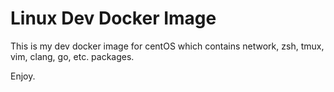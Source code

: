 Linux Dev Docker Image
===
This is my dev docker image for centOS which contains network, zsh, tmux, vim, clang, go, etc. packages.

Enjoy.
